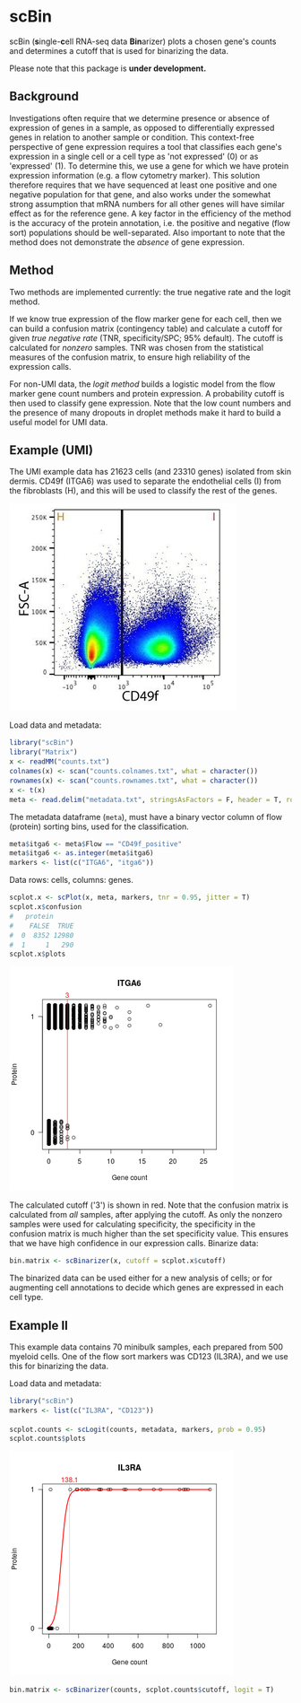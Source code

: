 # scBin

scBin (**s**ingle-**c**ell RNA-seq data **Bin**arizer) plots a chosen gene's counts and determines a cutoff that is used for binarizing the data.

Please note that this package is **under development.**


## Background

Investigations often require that we determine presence or absence of expression of genes in a sample, as opposed to differentially expressed genes in relation to another sample or condition. This context-free perspective of gene expression requires a tool that classifies each gene's expression in a single cell or a cell type as 'not expressed' (0) or as 'expressed' (1). To determine this, we use a gene for which we have protein expression information (e.g. a flow cytometry marker). This solution therefore requires that we have sequenced at least one positive and one negative population for that gene, and also works under the somewhat strong assumption that mRNA numbers for all other genes will have similar effect as for the reference gene. A key factor in the efficiency of the method is the accuracy of the protein annotation, i.e. the positive and negative (flow sort) populations should be well-separated. Also important to note that the method does not demonstrate the _absence_ of gene expression.


## Method

Two methods are implemented currently: the true negative rate and the logit method.

If we know true expression of the flow marker gene for each cell, then we can build a confusion matrix (contingency table) and calculate a cutoff for given _true negative rate_ (TNR, specificity/SPC; 95% default). The cutoff is calculated for _nonzero_ samples. TNR was chosen from the statistical measures of the confusion matrix, to ensure high reliability of the expression calls.

For non-UMI data, the _logit method_ builds a logistic model from the flow marker gene count numbers and protein expression. A probability cutoff is then used to classify gene expression. Note that the low count numbers and the presence of many dropouts in droplet methods make it hard to build a useful model for UMI data.


## Example (UMI)

The UMI example data has 21623 cells (and 23310 genes) isolated from skin dermis. CD49f (ITGA6) was used to separate the endothelial cells (I) from the fibroblasts (H), and this will be used to classify the rest of the genes.

![CD49f](flow.jpg)

Load data and metadata:
```R
library("scBin")
library("Matrix")
x <- readMM("counts.txt")
colnames(x) <- scan("counts.colnames.txt", what = character())
rownames(x) <- scan("counts.rownames.txt", what = character())
x <- t(x)
meta <- read.delim("metadata.txt", stringsAsFactors = F, header = T, row.names = 1)
```

The metadata dataframe (`meta`), must have a binary vector column of flow (protein) sorting bins, used for the classification.

```R
meta$itga6 <- meta$Flow == "CD49f_positive"
meta$itga6 <- as.integer(meta$itga6)
markers <- list(c("ITGA6", "itga6"))
```

Data rows: cells, columns: genes.

```R
scplot.x <- scPlot(x, meta, markers, tnr = 0.95, jitter = T)
scplot.x$confusion
#   protein
#    FALSE  TRUE
#  0  8352 12980
#  1     1   290
scplot.x$plots
```

![CD49f](itga6.png)

The calculated cutoff ('3') is shown in red. Note that the confusion matrix is calculated from _all_ samples, after applying the cutoff. As only the nonzero samples were used for calculating specificity, the specificity in the confusion matrix is much higher than the set specificity value. This ensures that we have high confidence in our expression calls. Binarize data:

```R
bin.matrix <- scBinarizer(x, cutoff = scplot.x$cutoff)
```

The binarized data can be used either for a new analysis of cells; or for augmenting cell annotations to decide which genes are expressed in each cell type.


## Example II

This example data contains 70 minibulk samples, each prepared from 500 myeloid cells. One of the flow sort markers was CD123 (IL3RA), and we use this for binarizing the data.

Load data and metadata:

```R
library("scBin")
markers <- list(c("IL3RA", "CD123"))

scplot.counts <- scLogit(counts, metadata, markers, prob = 0.95)
scplot.counts$plots
```

![CD49f](cd123.png)

```R
bin.matrix <- scBinarizer(counts, scplot.counts$cutoff, logit = T)
```
